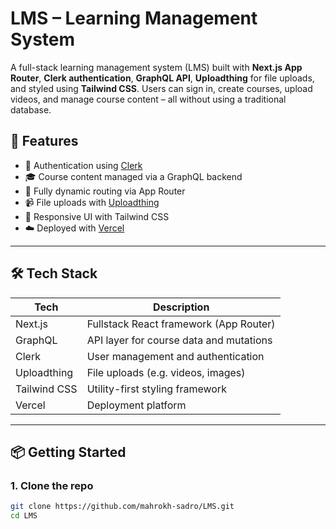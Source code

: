# LMS – Learning Management System

A full-stack learning management system (LMS) built with **Next.js App Router**, **Clerk authentication**, **GraphQL API**, **Uploadthing** for file uploads, and styled using **Tailwind CSS**. Users can sign in, create courses, upload videos, and manage course content – all without using a traditional database.

## 🚀 Features

- 🔐 Authentication using [Clerk](https://clerk.dev)
- 🎓 Course content managed via a GraphQL backend
- 🧠 Fully dynamic routing via App Router
- 📹 File uploads with [Uploadthing](https://uploadthing.com)
- 💅 Responsive UI with Tailwind CSS
- ☁️ Deployed with [Vercel](https://vercel.com)

---

## 🛠️ Tech Stack

| Tech         | Description                             |
| ------------ | --------------------------------------- |
| Next.js      | Fullstack React framework (App Router)  |
| GraphQL      | API layer for course data and mutations |
| Clerk        | User management and authentication      |
| Uploadthing  | File uploads (e.g. videos, images)      |
| Tailwind CSS | Utility-first styling framework         |
| Vercel       | Deployment platform                     |

---

## 📦 Getting Started

### 1. Clone the repo

```bash
git clone https://github.com/mahrokh-sadro/LMS.git
cd LMS
```
